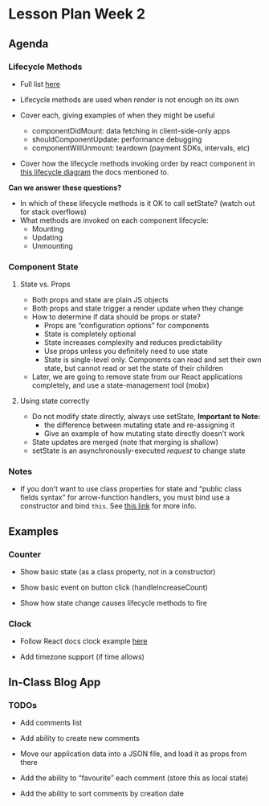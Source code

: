 # Lesson Plan Week 2

## Agenda

### Lifecycle Methods

- Full list [here](https://reactjs.org/docs/react-component.html)

- Lifecycle methods are used when render is not enough on its own

- Cover each, giving examples of when they might be useful
  - componentDidMount: data fetching in client-side-only apps
  - shouldComponentUpdate: performance debugging
  - componentWillUnmount: teardown (payment SDKs, intervals, etc)

- Cover how the lifecycle methods invoking order by react component in [this lifecycle diagram](http://projects.wojtekmaj.pl/react-lifecycle-methods-diagram/) the docs mentioned to.

  
**Can we answer these questions?**
  - In which of these lifecycle methods is it OK to call setState? (watch out for stack overflows)
  - What methods are invoked on each component lifecycle:
    - Mounting
    - Updating
    - Unmounting


### Component State

1. State vs. Props
    - Both props and state are plain JS objects
    - Both props and state trigger a render update when they change
    - How to determine if data should be props or state?
      - Props are “configuration options” for components
      - State is completely optional
      - State increases complexity and reduces predictability
      - Use props unless you definitely need to use state
      - State is single-level only. Components can read and set their own state, but cannot read or set the state of their children
    - Later, we are going to remove state from our React applications completely, and use a state-management tool (mobx)

2. Using state correctly
    - Do not modify state directly, always use setState, **Important to Note:**
        - the difference between mutating state and re-assigning it
        - Give an example of how mutating state directly doesn’t work
    - State updates are merged (note that merging is shallow)
    - setState is an asynchronously-executed _request_ to change state

### Notes

- If you don’t want to use class properties for state and “public class fields syntax” for arrow-function handlers, you must bind use a constructor and bind `this`. See [this link](https://reactjs.org/docs/handling-events.html) for more info.

## Examples

### Counter

- Show basic state (as a class property, not in a constructor)

- Show basic event on button click (handleIncreaseCount)

- Show how state change causes lifecycle methods to fire 

### Clock

- Follow React docs clock example [here](https://reactjs.org/docs/state-and-lifecycle.html)

- Add timezone support (if time allows)

## In-Class Blog App

### TODOs

- Add comments list

- Add ability to create new comments

- Move our application data into a JSON file, and load it as props from there

- Add the ability to “favourite” each comment (store this as local state)

- Add the ability to sort comments by creation date
